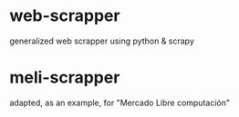 # web-scrapper
generalized web scrapper using python &amp; scrapy

# meli-scrapper
adapted, as an example, for "Mercado Libre computación"
